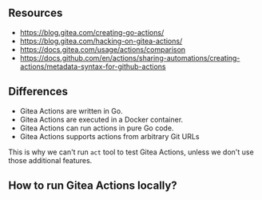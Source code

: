 ## Resources

* https://blog.gitea.com/creating-go-actions/
* https://blog.gitea.com/hacking-on-gitea-actions/
* https://docs.gitea.com/usage/actions/comparison
* https://docs.github.com/en/actions/sharing-automations/creating-actions/metadata-syntax-for-github-actions

## Differences

* Gitea Actions are written in Go.
* Gitea Actions are executed in a Docker container.
* Gitea Actions can run actions in pure Go code.
* Gitea Actions supports actions from arbitrary Git URLs

This is why we can't run `act` tool to test Gitea Actions, unless we don't use those additional features.

## How to run Gitea Actions locally?
